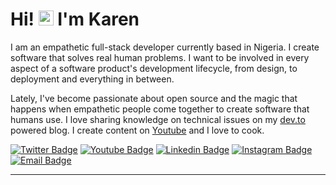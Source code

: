 
# Hi! <img src="https://user-images.githubusercontent.com/1303154/88677602-1635ba80-d120-11ea-84d8-d263ba5fc3c0.gif" width="24px" alt="hi"> I'm Karen

<p>I am an empathetic full-stack developer currently based in Nigeria. I create software that solves real human problems. I want to be involved in every aspect of a software product's development lifecycle, from design, to deployment and everything in between.</p>

Lately, I've become passionate about open source and the magic that happens when empathetic people come together to create software that humans use. I love sharing knowledge on technical issues on my [dev.to](https://dev.to/developerkaren) powered blog. I create content on [Youtube](https://www.youtube.com/channel/UC4yjCuOfEfXRoXGJI7aHAXg/about?view_as=subscriber) and I love to cook. 


[![Twitter Badge](https://img.shields.io/badge/-@EfereyanK-1ca0f1?style=flat&labelColor=1ca0f1&logo=twitter&logoColor=white&link=https://twitter.com/EfereyanK)](https://twitter.com/EfereyanK)
[![Youtube Badge](https://img.shields.io/badge/-KarenEfereyan-e74c3c?style=flat&labelColor=e74c3c&logo=youtube&logoColor=white)](https://www.youtube.com/channel/UC4yjCuOfEfXRoXGJI7aHAXg/about?view_as=subscriber) [![Linkedin Badge](https://img.shields.io/badge/-karenefereyan-0e76a8?style=flat&labelColor=0e76a8&logo=linkedin&logoColor=white)](https://www.linkedin.com/in/karenefereyan/) [![Instagram Badge](https://img.shields.io/badge/-@karenefereyan-e84393?style=flat&labelColor=e84393&logo=instagram&logoColor=white)](https://instagram.com/karenefereyan) [![Email Badge](https://img.shields.io/badge/-karenefereyan-c0392b?style=flat&labelColor=c0392b&logo=gmail&logoColor=white)](mailto:kimsyefe@gmail.com)
<hr>
<!-- <img src="https://github.com/KarenEfereyan/KarenEfereyan/blob/master/gitemoji.png">
I'm a nerd but I don't wear glasses:rocket:. Codeply is better than Codepen. I don't argue. I am a full stack developer.  I recently became familiar with the open source industry and I am enthused by it. Lately, I have begun to contribute to really amazing open source software like meshery, and forem. Having recently caught the design bug, I have been playing around with some designs on Figma. I enjoy writing technical articles :book: as a means of spreading knowledge.I am highly involved in community building.I stand with women in tech and hope to one day have a tech show of my own where I invite developer who have defied all norm to achive their coding dream. I am also currently teaching my 66-year old mother how to code and she is making steady progress. 

[![Twitter: KarenEfereyan](https://img.shields.io/twitter/follow/EfereyanK?style=social)](https://twitter.com/EfereyanK)
[![Linkedin: KarenEfereyan](https://img.shields.io/badge/-KarenEfereyan-blue?style=flat-square&logo=Linkedin&logoColor=white&link=https://www.linkedin.com/in/KarenEfereyan/)](https://www.linkedin.com/in/KarenEfereyan/)
[![GitHub KarenEfereyan](https://img.shields.io/github/followers/KarenEfereyan?label=follow&style=social)

## Find me on the internet :earth_africa:
- Tweeting about good stuff on <a href="https://twitter.com/EfereyanK">Twitter</a>
- Learning to make professional connections on <a href="https://www.linkedin.com/in/karenefereyan">Linkedin</a>
- Creating repositories and reading the code of others here at <a href="https://github.com/KarenEfereyan">Github</a>
- Send me a mail :mailbox: at : kimsyefe@gmail.com
 
 
 -->


